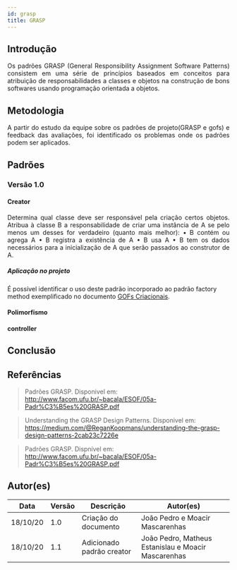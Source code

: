 ```yaml
---
id: grasp
title: GRASP
---
```



## Introdução

<p align = "justify">
Os padrões GRASP (General Responsibility Assignment Software Patterns) consistem em uma série de princípios baseados em conceitos para atribuição de responsabilidades a classes e objetos na construção de bons softwares usando programação orientada a objetos.
</p>

## Metodologia

<p align = "justify">
A partir do estudo da equipe sobre os padrões de projeto(GRASP e gofs) e feedback das avaliações, foi identificado os problemas onde os padrões podem ser aplicados.
</p>

## Padrões

### Versão 1.0

#### Creator

<p align = "justify">
Determina qual classe deve ser responsável pela criação certos objetos.
Atribua à classe B a responsabilidade de criar uma instância de A se
pelo menos um desses for verdadeiro (quanto mais melhor):
• B contém ou agrega A
• B registra a existência de A
• B usa A
• B tem os dados necessários para a inicialização de A que
serão passados ao construtor de A.
</p>

##### Aplicação no projeto
É possível identificar o uso deste padrão incorporado ao padrão factory method exemplificado no documento [GOFs Criacionais](./gof_criacionais.md).

#### Polimorfismo
<p align = "justify"> </p>

#### controller

<p align = "justify"> </p>

## Conclusão

<p align = "justify">

</p>

## Referências


> Padrões GRASP. Disponivel em: http://www.facom.ufu.br/~bacala/ESOF/05a-Padr%C3%B5es%20GRASP.pdf

> Understanding the GRASP Design Patterns. Disponivel em: https://medium.com/@ReganKoopmans/understanding-the-grasp-design-patterns-2cab23c7226e

> Padrões GRASP. Dispnível em: http://www.facom.ufu.br/~bacala/ESOF/05a-Padr%C3%B5es%20GRASP.pdf

## Autor(es)

| Data | Versão | Descrição | Autor(es) |
| -- | -- | -- | -- |
| 18/10/20 | 1.0 | Criação do documento | João Pedro e Moacir Mascarenhas |
| 18/10/20 | 1.1 | Adicionado padrão creator | João Pedro, Matheus Estanislau e  Moacir Mascarenhas |
